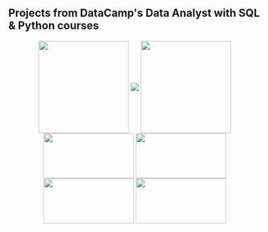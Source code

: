## Projects from DataCamp's Data Analyst with SQL & Python courses


<p align="center">
<img align="center" src="https://github.com/PmnAngelov/datacamp-data-analyst/blob/main/img/python_logo.png" width="180" height="184" /> 
<img align="center" src="https://github.com/PmnAngelov/datacamp-data-analyst/blob/main/img/postgresql_logo.png" />
<img align="center" src="https://github.com/PmnAngelov/datacamp-data-analyst/blob/main/img/jupyter_logo.png" width="180" height="184" />
<img align="center" src="https://github.com/PmnAngelov/datacamp-data-analyst/blob/main/img/pandas.png" width="180" height="90" />
<img align="center" src="https://github.com/PmnAngelov/datacamp-data-analyst/blob/main/img/numpy.png" width="180" height="90" />
<img align="center" src="https://github.com/PmnAngelov/datacamp-data-analyst/blob/main/img/matplotlib.png" width="180" height="90" />
<img align="center" src="https://github.com/PmnAngelov/datacamp-data-analyst/blob/main/img/seaborn.png" width="180" height="90" />
</p>


